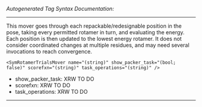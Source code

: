 _Autogenerated Tag Syntax Documentation:_

---
This mover goes through each repackable/redesignable position in the pose, taking every permitted rotamer in turn, and evaluating the energy. Each position is then updated to the lowest energy rotamer. It does not consider coordinated changes at multiple residues, and may need several invocations to reach convergence.

```
<SymRotamerTrialsMover name="(string)" show_packer_task="(bool; false)" scorefxn="(string)" task_operations="(string)" />
```

-   show_packer_task: XRW TO DO
-   scorefxn: XRW TO DO
-   task_operations: XRW TO DO

---
